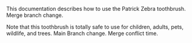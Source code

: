 This documentation describes how to use the Patrick Zebra toothbrush. Merge branch change.

Note that this toothbrush is totally safe to use for children, adults, pets, wildlife, and trees. Main Branch change. Merge conflict time. 